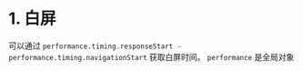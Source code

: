 # 1. 白屏

可以通过 `performance.timing.responseStart - performance.timing.navigationStart`  获取白屏时间。 `performance` 是全局对象

